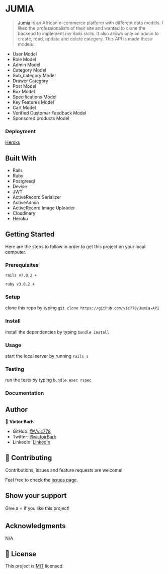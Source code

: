 # JUMIA

> [Jumia](https://www.jumia.com.ng/) is an African e-commerce platform with different data models. I liked the professionalism of their site and wanted to clone the backend to implement my Rails skills. It also allows only an admin to create, read, update and delete category. This API is made these models:

  - User Model
  - Role Model
  - Admin Model
  - Category Model
  - Sub_category Model
  - Drawer Category
  - Post Model
  - Box Model
  - Specifications Model
  - Key Features Model
  - Cart Model
  - Verified Customer Feedback Model
  - Sponsored products Model


### Deployment
[Heroku]()
## Built With

- Rails
- Ruby 
- Postgresql
- Devise
- JWT
- ActiveRecord Serializer
- ActiveAdmin
- ActiveRecord Image Uploader
- Cloudinary
- Heroku

## Getting Started

Here are the steps to follow in order to get this project on your local computer.

### Prerequisites

`rails v7.0.2 +`

`ruby v3.0.2 +`

### Setup

clone this repo by typing `git clone https://github.com/vic778/Jumia-API`

### Install

install the dependencies by typing `bundle install`

### Usage

start the local server by running `rails s`

### Testing

run the tests by typing `bundle exec rspec`


### Documentation


## Author

👤 **Victor Barh**

- GitHub: [@Vvic778](https://github.com/vic778)
- Twitter: [@victoirBarh](https://twitter.com/)
- LinkedIn: [LinkedIn](https://linkedin.com/in/victoir-barh)

## 🤝 Contributing

Contributions, issues and feature requests are welcome!

Feel free to check the [issues page](issues/).

## Show your support

Give a ⭐️ if you like this project!

## Acknowledgments

 N/A

## 📝 License

This project is [MIT](lic.url) licensed.
